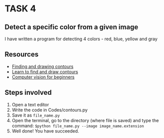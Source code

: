 # TASK 4

## Detect a specific color from a given image
I have written a program for detecting 4 colors - red, blue, yellow and gray

## Resources
- [Finding and drawing contours](https://www.geeksforgeeks.org/find-and-draw-contours-using-opencv-python/amp/)
- [Learn to find and draw contours](https://opencv-python-tutroals.readthedocs.io/en/latest/py_tutorials/py_imgproc/py_contours/py_table_of_contents_contours/py_table_of_contents_contours.html)
- [Computer vision for beginners](https://towardsdatascience.com/computer-vision-for-beginners-part-4-64a8d9856208)

## Steps involved
1. Open a text editor
2. Write the code in Codes/contours.py
3. Save it as `file_name.py`
4. Open the terminal, go to the directory (where file is saved) and type the command:
`$python file_name.py --image image_name.extension`
4. Well done! You have succeeded.
